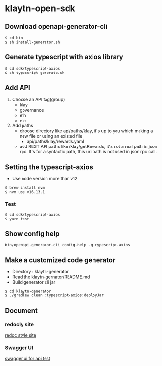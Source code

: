 # klaytn-open-sdk

## Download openapi-generator-cli
```shell
$ cd bin
$ sh install-generator.sh
```

## Generate typescript with axios library 
```shell
$ cd sdk/typescript-axios
$ sh typescript-generate.sh
```

## Add API
1. Choose an API tag(group)
    - klay
    - governance
    - eth
    - etc 
1. Add paths
    - choose directory like api/paths/klay, it's up to you which making a new file or using an existed file
      - api/paths/klay/rewards.yaml
    - add REST API paths like /klay/getRewards, it's not a real path in json rpc. It's for a syntactic path, this uri path is not used in json rpc call.

## Setting the typescript-axios
- Use node version more than v12
```shell
$ brew install nvm
$ nvm use v16.13.1
```

### Test
```shell
$ cd sdk/typescript-axios
$ yarn test
```

## Show config help 
```shell
bin/openapi-generator-cli config-help -g typescript-axios
```

## Make a customized code generator
- Directory : klaytn-generator
- Read the klaytn-gernator/README.md
- Build generator cli jar
```shell
$ cd klaytn-generator
$ ./gradlew clean :typescript-axios:deployJar 
```

## Document
### redocly site
[redoc style site](https://henry-will.github.io/klaytn-open-sdk/)
### Swagger UI
[swagger ui for api test](https://henry-will.github.io/klaytn-open-sdk/SwaggerUI/)
